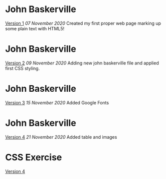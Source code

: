 John Baskerville
==================
[Version 1](https://github.com/florencealade/portfolio-website/portfolio-website.html)
*07 November 2020*
Created my first proper web page marking up some plain text with HTML5!


John Baskerville
==================
[Version 2](https://florencealade.github.io/john-baskerville/john-baskerville2.html)
*09 November 2020*
Adding new john baskerville file and applied first CSS styling.


John Baskerville
==================
[Version 3](https://florencealade.github.io/john-baskerville/john-baskerville3.html)
*15 November 2020*
Added Google Fonts


John Baskerville
==================
[Version 4](https://florencealade.github.io/john-baskerville/john-baskerville4.html)
*21 November 2020*
Added table and images


CSS Exercise
==================
[Version 4](https://florencealade.github.io/john-baskerville/css-exercise.html)
